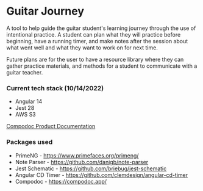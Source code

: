 # Guitar Journey

A tool to help guide the guitar student's learning journey through the use of intentional practice. A student can plan what they will practice before beginning, have a running timer, and make notes after the session about what went well and what they want to work on for next time.

Future plans are for the user to have a resource library where they can gather practice materials, and methods for a student to communicate with a guitar teacher.

### Current tech stack (10/14/2022)
- Angular 14
- Jest 28
- AWS S3

[Compodoc Product Documentation](https://fatherofcurses.github.io/guitarJourney/index.html)

### Packages used
- PrimeNG - https://www.primefaces.org/primeng/
- Note Parser - https://github.com/danigb/note-parser
- Jest Schematic - https://github.com/briebug/jest-schematic
- Angular CD Timer - https://github.com/clemdesign/angular-cd-timer
- Compodoc - https://compodoc.app/


